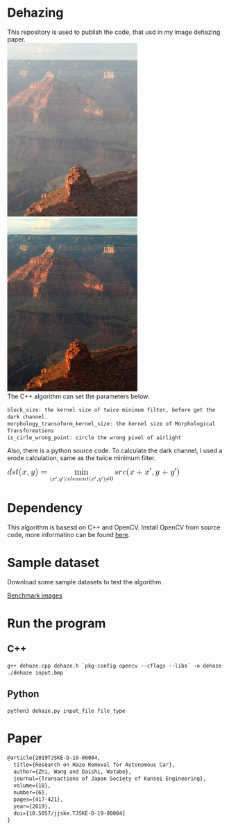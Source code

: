 # Dehazing
This repository is used to publish the code, that usd in my image dehazing paper.  
<img height="400" src="./others/input.jpg" width="300"/>
<img height="400" src="./others/output.jpg" width="300"/>  
The C++ algorithm can set the parameters below:
```
block_size: the kernel size of twice minimum filter, before get the dark channel.
morphology_transoform_kernel_size: the kernel size of Morphological Transformations
is_cirle_wrong_point: circle the wrong pixel of airlight  
```
Also, there is a python source code.
To calculate the dark channel, I used a erode calculation, same as the twice minimum filter.  
  
![erode](./others/erode_formula.png)
# Dependency
This algorithm is basesd on C++ and OpenCV.
Install OpenCV from source code, more informatino can be found 
[here](./others/install_opencv.md).
# Sample dataset
Download some sample datasets to test the algorithm.

[Benchmark images](http://kaiminghe.com/cvpr09/images.rar)
# Run the program
## C++
```
g++ dehaze.cpp dehaze.h `pkg-config opencv --cflags --libs` -o dehaze
./dehaze input.bmp
```
## Python
```
python3 dehaze.py input_file file_type
```
# Paper
```
@article{2019TJSKE-D-19-00004,
  title={Research on Haze Removal for Autonomous Car},
  author={Zhi, Wang and Daishi, Watabe},
  journal={Transactions of Japan Society of Kansei Engineering},
  volume={18},
  number={6},
  pages={417-421},
  year={2019},
  doi={10.5057/jjske.TJSKE-D-19-00004}
}
```
